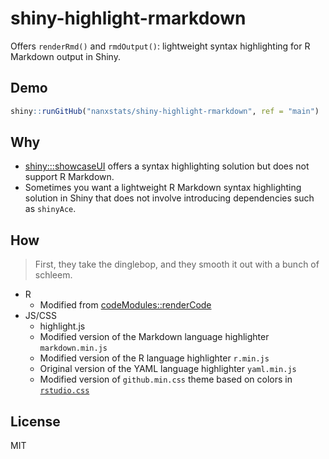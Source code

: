 # shiny-highlight-rmarkdown

Offers `renderRmd()` and `rmdOutput()`:
lightweight syntax highlighting for R Markdown output in Shiny.

## Demo

```r
shiny::runGitHub("nanxstats/shiny-highlight-rmarkdown", ref = "main")
```

## Why

- [shiny:::showcaseUI](https://github.com/rstudio/shiny/blob/master/R/showcase.R)
offers a syntax highlighting solution but does not support R Markdown.
- Sometimes you want a lightweight R Markdown syntax highlighting solution
  in Shiny that does not involve introducing dependencies such as `shinyAce`.

## How

> First, they take the dinglebop, and they smooth it out with a bunch of schleem.

- R
    - Modified from [codeModules::renderCode](https://github.com/statistikat/codeModules)
- JS/CSS
    - highlight.js
    - Modified version of the Markdown language highlighter `markdown.min.js`
    - Modified version of the R language highlighter `r.min.js`
    - Original version of the YAML language highlighter `yaml.min.js`
    - Modified version of `github.min.css` theme based on colors in [`rstudio.css`](https://github.com/rstudio/shiny/blob/master/inst/www/shared/highlight/rstudio.css)

## License

MIT
